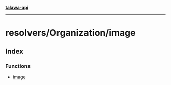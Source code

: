 [**talawa-api**](../../../README.md)

***

# resolvers/Organization/image

## Index

### Functions

- [image](functions/image.md)
